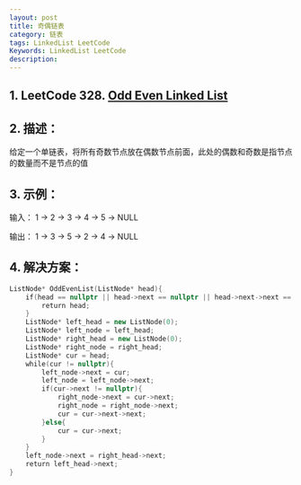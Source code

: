 ```yaml
---
layout: post
title: 奇偶链表
category: 链表
tags: LinkedList LeetCode
Keywords: LinkedList LeetCode
description:
---
```

## 1. LeetCode 328. [Odd Even Linked List](https://leetcode.com/problems/odd-even-linked-list/description/)
## 2. 描述：
给定一个单链表，将所有奇数节点放在偶数节点前面，此处的偶数和奇数是指节点的数量而不是节点的值
## 3. 示例：
输入： 1 -> 2 -> 3 -> 4 -> 5 -> NULL

输出： 1 -> 3 -> 5 -> 2 -> 4 -> NULL
## 4. 解决方案：
``` c++
ListNode* OddEvenList(ListNode* head){
    if(head == nullptr || head->next == nullptr || head->next->next == nullptr){
        return head;
    }
    ListNode* left_head = new ListNode(0);
    ListNode* left_node = left_head;
    ListNode* right_head = new ListNode(0);
    ListNode* right_node = right_head;
    ListNode* cur = head;
    while(cur != nullptr){
        left_node->next = cur;
        left_node = left_node->next;
        if(cur->next != nullptr){
            right_node->next = cur->next;
            right_node = right_node->next;
            cur = cur->next->next;
        }else{
            cur = cur->next;
        }
    }
    left_node->next = right_head->next;
    return left_head->next;
}
```